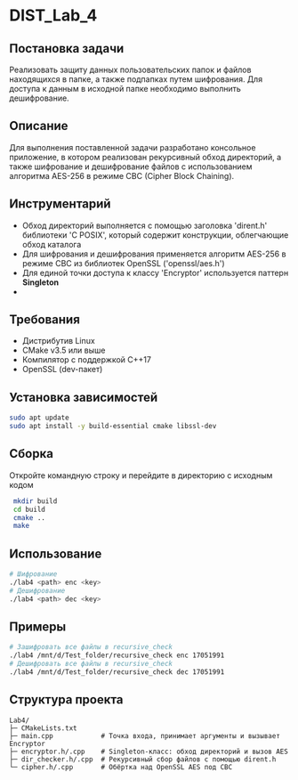 # DIST_Lab_4

## Постановка задачи
Реализовать защиту данных пользовательских папок и файлов находящихся в папке, а также подпапках путем шифрования. Для доступа к данным в исходной папке необходимо выполнить дешифрование.

## Описание
Для выполнения поставленной задачи разработано консольное приложение, в котором реализован рекурсивный обход директорий, а также шифрование и дешифрование файлов с использованием алгоритма AES-256 в режиме CBC (Cipher Block Chaining).

## Инструментарий
- Обход директорий выполняется с помощью заголовка 'dirent.h' библиотеки 'C POSIX', который содержит конструкции, облегчающие обход каталога
- Для шифрования и дешифрования применяется алгоритм AES-256 в режиме CBC из библиотек OpenSSL ('openssl/aes.h')
- Для единой точки доступа к классу 'Encryptor' используется паттерн **Singleton**
- 

## Требования
- Дистрибутив Linux
- CMake v3.5 или выше
- Компилятор с поддержкой C++17
- OpenSSL (dev-пакет)

## Установка зависимостей
```bash
sudo apt update
sudo apt install -y build-essential cmake libssl-dev
```

## Сборка
   Откройте командную строку и перейдите в директорию с исходным кодом
   ```bash
    mkdir build
    cd build
    cmake ..
    make
   ```
## Использование
   ```bash
   # Шифрование
   ./lab4 <path> enc <key>
   # Дешифрование
   ./lab4 <path> dec <key>
   ```
## Примеры
   ```bash
   # Зашифровать все файлы в recursive_check
   ./lab4 /mnt/d/Test_folder/recursive_check enc 17051991
   # Дешифровать все файлы в recursive_check
   ./lab4 /mnt/d/Test_folder/recursive_check dec 17051991
   ```
## Структура проекта

```
Lab4/
├─ CMakeLists.txt
├─ main.cpp            # Точка входа, принимает аргументы и вызывает Encryptor
├─ encryptor.h/.cpp    # Singleton-класс: обход директорий и вызов AES
├─ dir_checker.h/.cpp  # Рекурсивный сбор файлов с помощью dirent.h
└─ cipher.h/.cpp       # Обёртка над OpenSSL AES под CBC
```
